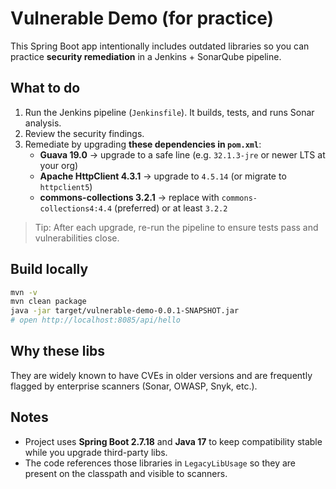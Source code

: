 # Vulnerable Demo (for practice)

This Spring Boot app intentionally includes outdated libraries so you can practice **security remediation** in a Jenkins + SonarQube pipeline.

## What to do

1. Run the Jenkins pipeline (`Jenkinsfile`). It builds, tests, and runs Sonar analysis.
2. Review the security findings.
3. Remediate by upgrading **these dependencies in `pom.xml`**:
   - **Guava 19.0** → upgrade to a safe line (e.g. `32.1.3-jre` or newer LTS at your org)
   - **Apache HttpClient 4.3.1** → upgrade to `4.5.14` (or migrate to `httpclient5`)
   - **commons-collections 3.2.1** → replace with `commons-collections4:4.4` (preferred) or at least `3.2.2`

> Tip: After each upgrade, re-run the pipeline to ensure tests pass and vulnerabilities close.

## Build locally

```bash
mvn -v
mvn clean package
java -jar target/vulnerable-demo-0.0.1-SNAPSHOT.jar
# open http://localhost:8085/api/hello
```

## Why these libs
They are widely known to have CVEs in older versions and are frequently flagged by enterprise scanners (Sonar, OWASP, Snyk, etc.).

## Notes
- Project uses **Spring Boot 2.7.18** and **Java 17** to keep compatibility stable while you upgrade third-party libs.
- The code references those libraries in `LegacyLibUsage` so they are present on the classpath and visible to scanners.
